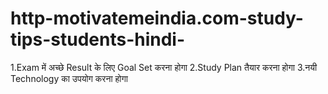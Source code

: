 # http-motivatemeindia.com-study-tips-students-hindi-
1.Exam में अच्छे Result के लिए Goal Set करना होगा  2.Study Plan तैयार करना होगा 3.नयी Technology का उपयोग करना होगा
